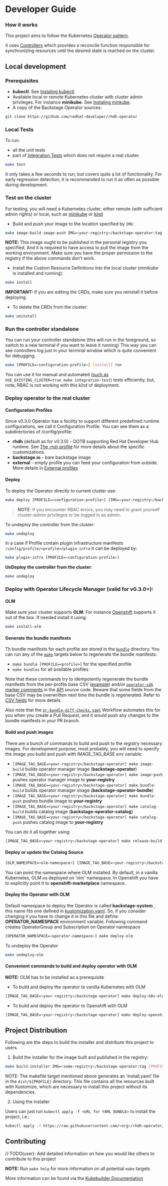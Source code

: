 # Developer Guide 

### How it works
This project aims to follow the Kubernetes [Operator pattern](https://kubernetes.io/docs/concepts/extend-kubernetes/operator/).

It uses [Controllers](https://kubernetes.io/docs/concepts/architecture/controller/)
which provides a reconcile function responsible for synchronizing resources until the desired state is reached on the cluster.

## Local development

### Prerequisites

* **kubectl**. See [Instaling kubectl](https://kubernetes.io/docs/tasks/tools/#kubectl).
* Available local or remote Kubernetes cluster with cluster admin privileges. For instance **minikube**. See [Instaling minkube](https://kubernetes.io/docs/tasks/tools/#minikube).
* A copy of the Backstage Operator sources:
```sh
git clone https://github.com/redhat-developer/rhdh-operator
```

### Local Tests

To run:
* all the unit tests 
* part of [Integration Tests](../integration_tests/README.md) which does not require a real cluster.

```sh
make test
```

It only takes a few seconds to run, but covers quite a lot of functionality. For early regression detection, it is recommended to run it as often as possible during development.

### Test on the cluster

For testing, you will need a Kubernetes cluster, either remote (with sufficient admin rights) or local, such as [minikube](https://kubernetes.io/docs/tasks/tools/#minikube) or [kind](https://kubernetes.io/docs/tasks/tools/#kind)

- Build and push your image to the location specified by `IMG`:
```sh
make image-build image-push IMG=<your-registry>/backstage-operator:tag
```

**NOTE:** This image ought to be published in the personal registry you specified.
And it is required to have access to pull the image from the working environment.
Make sure you have the proper permission to the registry if the above commands don’t work.

- Install the Custom Resource Definitions into the local cluster (minikube is installed and running):
```sh
make install
```
**IMPORTANT:** If you are editing the CRDs, make sure you reinstall it before deploying.

- To delete the CRDs from the cluster:
```sh
make uninstall
```

### Run the controller standalone

You can run your controller standalone (this will run in the foreground, so switch to a new terminal if you want to leave it running)
This way you can see controllers log just in your terminal window which is quite convenient for debugging.

```sh
make [PROFILE=<configuration-profile>] [install] run
```

You can use it for manual and automated ([such as](../integration_tests/README.md) `USE_EXISTING_CLUSTER=true make integration-test`) tests efficiently, but, note, RBAC is not working with this kind of deployment.

### Deploy operator to the real cluster

#### Configuration Profiles

Since v0.3.0 Operator has a facility to support different predefined runtime configurations, we call it Configuration Profile.
You can see them as a subdirectories of /config/profile: 

* **rhdh** (default as for v0.3.0) - OOTB supporting Red Hat Developer Hub runtime. See [The `rhdh` profile](./profiles.md#the-rhdh-profile) for more details about the specific customizations.
* **backstage.io** - bare backstage image
* **external** - empty profile you can feed your configuration from outside. More details in [External profiles](./profiles.md#external-profiles)

#### Deploy

To deploy the Operator directly to current cluster use:
```sh
make deploy [PROFILE=<configuration-profile>] [IMG=<your-registry>/backstage-operator[:tag]]
```

> **NOTE**: If you encounter RBAC errors, you may need to grant yourself cluster-admin
privileges or be logged in as admin.

To undeploy the controller from the cluster:
```sh
make undeploy
```

In a case if Profile contain plugin infrastructure manifests `/config/profile/<profile>/plugin-infra` it can be deployed by:
```sh
make plugin-infra [PROFILE=<configuration-profile>]
```

**UnDeploy the controller from the cluster:**

```sh
make undeploy
```

### Deploy with Operator Lifecycle Manager (valid for v0.3.0+):

#### OLM

Make sure your cluster supports **OLM**. For instance [Openshift](https://www.redhat.com/en/technologies/cloud-computing/openshift) supports it out of the box.
If needed install it using: 

```sh
make install-olm
```

#### Generate the bundle manifests

Th bundle manifests for each profile are stored in the [`bundle`](../bundle) directory.
You can run any of the [`make`](../Makefile) targets below to regenerate the bundle manifests:
- `make bundle [PROFILE=<profile>]` for the specified profile
- `make bundles` for all available profiles

Note that these commands try to idempotently regenerate the bundle manifests from the per-profile base CSV ([example](../config/manifests/rhdh/bases/backstage-operator.clusterserviceversion.yaml)) and/or [`operator-sdk` marker comments](https://sdk.operatorframework.io/docs/building-operators/golang/references/markers/) in the [API](../api) source code. Beware that some fields from the base CSV may be overwritten next time the bundle is regenerated. Refer to [CSV fields](https://sdk.operatorframework.io/docs/olm-integration/generation/#csv-fields) for more details. 

Also note that the [`pr-bundle-diff-checks.yaml`](https://github.com/redhat-developer/rhdh-operator/actions/workflows/pr-bundle-diff-checks.yaml) Workflow automates this for you when you create a Pull Request, and it would push any changes to the bundle manifests in your PR branch.

#### Build and push images

There are a bunch of commands to build and push to the registry necessary images.
For development purpose, most probably, you will need to specify the image you build and push with IMAGE_TAG_BASE env variable: 

* `[IMAGE_TAG_BASE=<your-registry>/backstage-operator] make image-build` builds operator manager image (**backstage-operator**)
* `[IMAGE_TAG_BASE=<your-registry>/backstage-operator] make image-push` pushes operator manager image to **your-registry**
* `[IMAGE_TAG_BASE=<your-registry>/backstage-operator] make bundle-build` builds operator manager image (**backstage-operator-bundle**)
* `[IMAGE_TAG_BASE=<your-registry>/backstage-operator] make bundle-push` pushes bundle image to **your-registry**
* `[IMAGE_TAG_BASE=<your-registry>/backstage-operator] make catalog-build` builds catalog image (**backstage-operator-catalog**)
* `[IMAGE_TAG_BASE=<your-registry>/backstage-operator] make catalog-push` pushes catalog image to **your-registry**

You can do it all together using:
```sh
[IMAGE_TAG_BASE=<your-registry>/backstage-operator] make release-build release-push
```

#### Deploy or update the Catalog Source

```sh
[OLM_NAMESPACE=<olm-namespace>] [IMAGE_TAG_BASE=<your-registry>/backstage-operator] make catalog-update
```
You can point the namespace where OLM installed. By default, in a vanilla Kubernetes, OLM os deployed on 'olm' namespace. In Openshift you have to explicitly point it to **openshift-marketplace** namespace.

#### Deploy the Operator with OLM 
Default namespace to deploy the Operator is called **backstage-system** , this name fits one defined in [kustomization.yaml](../config/default/kustomization.yaml). So, if you consider changing it you have to change it in this file and define **OPERATOR_NAMESPACE** environment variable.
Following command creates OperatorGroup and Subscription on Operator namespace
```sh
[OPERATOR_NAMESPACE=<operator-namespace>] make deploy-olm
```
To undeploy the Operator
```sh
make undeploy-olm
```

#### Convenient commands to build and deploy operator with OLM 

**NOTE:** OLM has to be installed as a prerequisite

* To build and deploy the operator to vanilla Kubernetes with OLM
```sh
[IMAGE_TAG_BASE=<your-registry>/backstage-operator] make deploy-k8s-olm
```

* To build and deploy the operator to Openshift with OLM
```sh
[IMAGE_TAG_BASE=<your-registry>/backstage-operator] make deploy-openshift 
```


## Project Distribution

Following are the steps to build the installer and distribute this project to users.

1. Build the installer for the image built and published in the registry:

```sh
make build-installer IMG=<some-registry>/backstage-operator:tag [PROFILE=rhdh]
```

NOTE: The makefile target mentioned above generates an 'install.yaml'
file in the `dist/${PROFILE}` directory. This file contains all the resources built
with Kustomize, which are necessary to install this project without
its dependencies.

2. Using the installer

Users can just run `kubectl apply -f <URL for YAML BUNDLE>` to install the project, i.e.:

```sh
kubectl apply -f https://raw.githubusercontent.com/<org>/rhdh-operator/<tag or branch>/dist/install.yaml
```

## Contributing
// TODO(user): Add detailed information on how you would like others to contribute to this project

**NOTE:** Run `make help` for more information on all potential `make` targets

More information can be found via the [Kubebuilder Documentation](https://book.kubebuilder.io/introduction.html)
